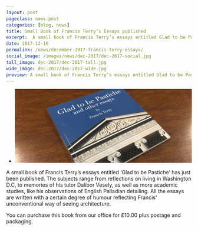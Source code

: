 ```yaml
---
layout: post
pageclass: news-post
categories: [blog, news]
title: Small Book of Francis Terry’s Essays published
excerpt:  A small book of Francis Terry’s essays entitled Glad to be Pastiche has just been published. All the essays are written with a certain degree of humour reflecting Francis’ unconventional way of seeing architecture. 
date: 2017-12-10
permalink: /news/december-2017-francis-terry-essays/
social_image: /images/news/dec-2017/dec-2017-social.jpg
tall_image: dec-2017/dec-2017-tall.jpg
wide_image: dec-2017/dec-2017-wide.jpg
preview: A small book of Francis Terry’s essays entitled Glad to be Pastiche has just been published. All the essays are written with a certain degree of humour reflecting Francis’ unconventional way of seeing architecture.
---
```

<ul class="list">
	<li class="full">
		<a class="fancybox" rel="group" href="/images/news/dec-2017/glad-to-be-pastiche.jpg" title="Glad to be Pastiche">
			<img src="/images/news/dec-2017/thumbs/glad-to-be-pastiche.jpg" alt="Glad to be Pastiche">
		</a>
	</li>
</ul>
<p>
	A small book of Francis Terry’s essays entitled ‘Glad to be Pastiche’  has just been published. The subjects range from reflections on living in Washington D.C, to memories of his tutor Dalibor Vesely, as well as more academic studies, like his observations of English Palladian detailing. All the essays are written with a certain degree of humour reflecting Francis’ unconventional way of seeing architecture. 
</p><p>
	You can purchase this book from our office for £10.00 plus postage and packaging.
</p>
